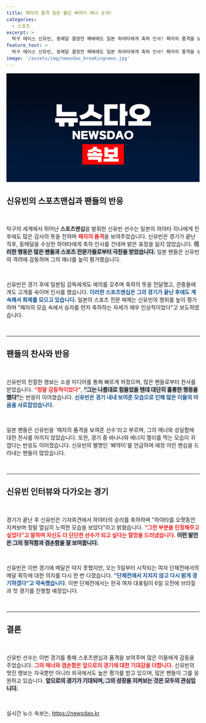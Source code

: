 ```yaml
---
title: 패자의 품격 일본 홀린 삐약이 매너 공개!
categories:
  - 스포츠
excerpt: >
  탁구 에이스 신유빈, 동메달 결정전 패배에도 일본 하야타에게 축하 인사! 패자의 품격을 보여준 그의 스포츠맨십에 일본 팬들 찬사. 그가 밝힌 진정한 우정의 순간과 다가오는 단체전 도전기도 놓칠 수 없다!
feature_text: >
  탁구 에이스 신유빈, 동메달 결정전 패배에도 일본 하야타에게 축하 인사! 패자의 품격을 보여준 그의 스포츠맨십에 일본 팬들 찬사. 그가 밝힌 진정한 우정의 순간과 다가오는 단체전 도전기도 놓칠 수 없다!
image: '/assets/img/newsdao_breakingnews.jpg'
---
```


<p><img src="/assets/img/newsdao_breakingnews.jpg" alt="implanttips 속보" /></p>

<h2 data-ke-size="size26">신유빈의 스포츠맨십과 팬들의 반응</h2>

<p data-ke-size="size16">&nbsp;</p> 

<p>탁구의 세계에서 뛰어난 <b>스포츠맨십</b>을 발휘한 신유빈 선수는 일본의 하야타 히나에게 진 후에도 많은 감사의 뜻을 전하며 <b><span style="color: #ee2323;">패자의 품격</span></b>을 보여주었습니다. 신유빈은 경기가 끝난 직후, 동메달을 수상한 하야타에게 축하 인사를 건네며 밝은 표정을 잃지 않았습니다. <b><span style="background-color: #21538527;">이러한 행동은 많은 팬들과 스포츠 전문가들로부터 극찬을 받았습니다.</span></b>  일본 팬들은 신유빈의 격려에 감동하며 그의 매너를 높이 평가했습니다. </p>

<p data-ke-size="size16">&nbsp;</p> 

<p>신유빈은 경기 후에 일본팀 감독에게도 예의를 갖추며 축하의 뜻을 전달했고, 관중들에게도 고개를 숙이며 인사를 했습니다. <b><span style="color: #1a5490;">이러한 스포츠맨십은 그의 경기가 끝난 후에도 계속해서 화제를 모으고 있습니다.</span></b> 일본의 스포츠 전문 매체는 신유빈의 행위를 높이 평가하며 "패자의 모습 속에서 승자를 먼저 축하하는 자세가 매우 인상적이었다"고 보도하였습니다.</p>

<p data-ke-size="size16">&nbsp;</p> 

<hr>

<h2 data-ke-size="size26">팬들의 찬사와 반응</h2>

<p data-ke-size="size16">&nbsp;</p>  

<p>신유빈의 친절한 행보는 소셜 미디어를 통해 빠르게 퍼졌으며, 많은 팬들로부터 찬사를 받았습니다. <b><span style="color: #ee2323;">“정말 감동적이었다”</span></b>, <b><span style="background-color: #21538527;">“그는 나름대로 힘들었을 텐데 대단히 훌륭한 행동을 했다”</span></b>는 반응이 이어졌습니다. <b><span style="color: #1a5490;">신유빈은 경기 내내 보여준 모습으로 인해 많은 이들의 마음을 사로잡았습니다.</span></b> </p>

<p data-ke-size="size16">&nbsp;</p> 

<p>일본 팬들은 신유빈을 '패자의 품격을 보여준 선수'라고 부르며, 그의 매너와 성실함에 대한 찬사를 아끼지 않았습니다. 또한, 경기 중 바나나와 에너지 젤리를 먹는 모습이 귀엽다는 반응도 이어졌습니다. 신유빈의 별명인 '삐약이'를 언급하며 애정 어린 팬심을 드러내는 팬들이 많았습니다.</p>

<p data-ke-size="size16">&nbsp;</p> 

<hr>

<h2 data-ke-size="size26">신유빈 인터뷰와 다가오는 경기</h2>

<p data-ke-size="size16">&nbsp;</p>  

<p>경기가 끝난 후 신유빈은 기자회견에서 하야타의 승리를 축하하며 "하야타를 오랫동안 지켜보며 정말 열심히 노력한 모습을 보았다"라고 밝혔습니다. <b><span style="color: #ee2323;">“그런 부분을 인정해주고 싶었다”고 말하며 자신도 더 단단한 선수가 되고 싶다는 열망을 드러냈습니다.</span></b> <b><span style="background-color: #21538527;">이런 발언은 그의 정직함과 겸손함을 잘 보여줍니다.</span></b> </p>

<p data-ke-size="size16">&nbsp;</p> 

<p>신유빈은 이번 경기에 메달은 따지 못했지만, 오는 5일부터 시작되는 여자 단체전에서의 메달 획득에 대한 의지를 다시 한 번 다졌습니다. <b><span style="color: #1a5490;">“단체전에서 지치지 않고 다시 밝게 경기하겠다”고 약속했습니다.</span></b> 이번 단체전에서는 한국 여자 대표팀이 6일 오전에 브라질과 첫 경기를 진행할 예정입니다.</p>

<p data-ke-size="size16">&nbsp;</p> 

<hr>

<h2 data-ke-size="size26">결론</h2>

<p data-ke-size="size16">&nbsp;</p> 

<p>신유빈 선수는 이번 경기를 통해 스포츠맨십과 품격을 보여주며 많은 이들에게 감동을 주었습니다. <b><span style="color: #ee2323;">그의 매너와 겸손함은 앞으로의 경기에 대한 기대감을 더합니다.</span></b> 신유빈의 멋진 행보는 자국뿐만 아니라 외국에서도 높은 평가를 받고 있으며, 많은 팬들이 그를 응원하고 있습니다. <b><span style="background-color: #21538527;">앞으로의 경기가 기대되며, 그의 성장을 지켜보는 것은 모두의 관심입니다.</span></b> </p>

<p data-ke-size="size16">&nbsp;</p> 
실시간 뉴스 속보는, <a href="https://newsdao.kr" rel="dofollow">https://newsdao.kr</a>


